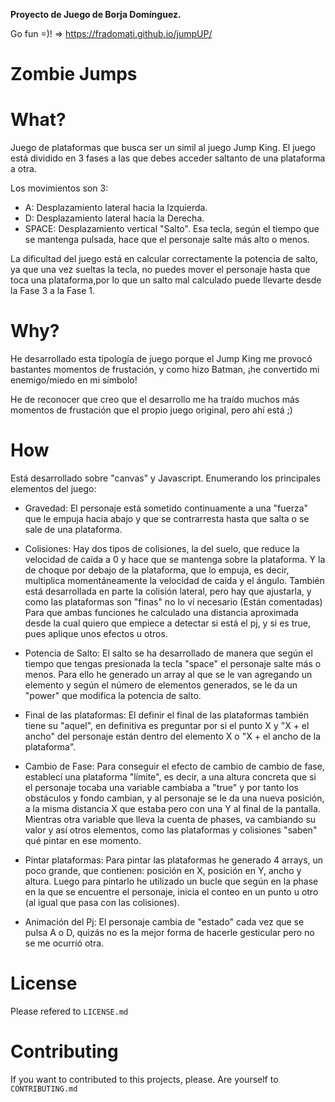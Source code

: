 **Proyecto de Juego de Borja Domínguez.**


Go fun =)! => https://fradomati.github.io/jumpUP/


# Zombie Jumps

# What?
Juego de plataformas que busca ser un simil al juego Jump King. 
El juego está dividido en 3 fases a las que debes acceder saltanto de una plataforma a otra.

Los movimientos son 3:
- A: Desplazamiento lateral hacia la Izquierda.
- D: Desplazamiento lateral hacia la Derecha.
- SPACE: Desplazamiento vertical "Salto". Esa tecla, según el tiempo que se mantenga pulsada, hace que el personaje salte más alto o menos.

La dificultad del juego está en calcular correctamente la potencia de salto, ya que una vez sueltas la tecla, no puedes mover el personaje hasta que toca una plataforma,por lo que un salto mal calculado puede llevarte desde la Fase 3 a la Fase 1.

# Why?
He desarrollado esta tipología de juego porque el Jump King me provocó bastantes momentos de frustación, y como hizo Batman, ¡he convertido mi enemigo/miedo en mi símbolo! 

He de reconocer que creo que el desarrollo me ha traído muchos más momentos de frustación que el propio juego original, pero ahí está ;)

# How

Está desarrollado sobre "canvas" y Javascript. Enumerando los principales elementos del juego:
- Gravedad: El personaje está sometido continuamente a una "fuerza" que le empuja hacia abajo y que se contrarresta hasta que salta o se sale de una plataforma.

- Colisiones: Hay dos tipos de colisiones, la del suelo, que reduce la velocidad de caída a 0 y hace que se mantenga sobre la plataforma. Y la de choque por debajo de la plataforma, que lo empuja, es decir, multiplica momentáneamente la velocidad de caída y el ángulo. También está desarrollada en parte la colisión lateral, pero hay que ajustarla, y como las plataformas son "finas" no lo ví necesario (Están comentadas) Para que ambas funciones he calculado una distancia aproximada desde la cual quiero que empiece a detectar si está el pj, y si es true, pues aplique unos efectos u otros.

- Potencia de Salto: El salto se ha desarrollado de manera que según el tiempo que tengas presionada la tecla "space" el personaje salte más o menos. Para ello he generado un array al que se le van agregando un elemento y según el número de elementos generados, se le da un "power" que modifica la potencia de salto.

- Final de las plataformas: El definir el final de las plataformas también tiene su "aquel", en definitiva es preguntar por si el punto X y "X + el ancho" del personaje están dentro del elemento X o "X + el ancho de la plataforma".

- Cambio de Fase: Para conseguir el efecto de cambio de cambio de fase, establecí una plataforma "límite", es decir, a una altura concreta que si el personaje tocaba una variable cambiaba a "true" y por tanto los obstáculos y fondo cambian, y al personaje se le da una nueva posición, a la misma distancia X que estaba pero con una Y al final de la pantalla. Mientras otra variable que lleva la cuenta de phases, va cambiando su valor y así otros elementos, como las plataformas y colisiones "saben" qué pintar en ese momento.

- Pintar plataformas: Para pintar las plataformas he generado 4 arrays, un poco grande, que contienen: posición en X, posición en Y, ancho y altura. Luego para pintarlo he utilizado un bucle que según en la phase en la que se encuentre el personaje, inicia el conteo en un punto u otro (al igual que pasa con las colisiones).

- Animación del Pj: El personaje cambia de "estado" cada vez que se pulsa A o D, quizás no es la mejor forma de hacerle gesticular pero no se me ocurrió otra. 

# License


Please refered to `LICENSE.md`

# Contributing

If you want to contributed to this projects, please. Are yourself to `CONTRIBUTING.md`


